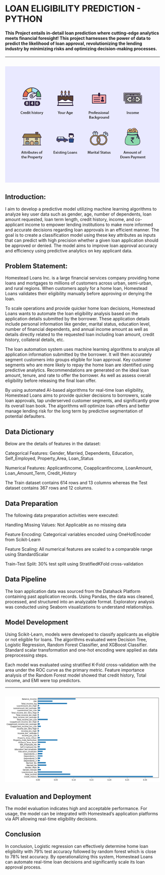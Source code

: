 #  LOAN ELIGIBILITY PREDICTION - PYTHON

#### This Project entails in-detail loan prediction where cutting-edge analytics meets financial foresight! This project harnesses the power of data to predict the likelihood of loan approval, revolutionizing the lending industry by minimizing risks and optimizing decision-making processes.
----
![](Loan_eligibility_.png)              
----

## Introduction:

I aim to develop a predictive model utilizing machine learning algorithms to analyze key user data such as gender, age, number of dependents, loan amount requested, loan term length, credit history, income, and co-applicant income to empower lending institutions to make more informed and accurate decisions regarding loan approvals in an efficient manner. The goal is to create a classification model using these key attributes as inputs that can predict with high precision whether a given loan application should be approved or denied. The model aims to improve loan approval accuracy and efficiency using predictive analytics on key applicant data.

## Problem Statement:

Homestead Loans Inc. is a large financial services company providing home loans and mortgages to millions of customers across urban, semi-urban, and rural regions. When customers apply for a home loan, Homestead Loans validates their eligibility manually before approving or denying the loan.

To scale operations and provide quicker home loan decisions, Homestead Loans wants to automate the loan eligibility analysis based on the application details submitted by the borrower. These application details include personal information like gender, marital status, education level, number of financial dependents, and annual income amount as well as details directly related to the requested loan including loan amount, credit history, collateral details, etc.

The loan automation system uses machine learning algorithms to analyze all application information submitted by the borrower. It will then accurately segment customers into groups eligible for loan approval. Key customer segments who are more likely to repay the home loan are identified using predictive analytics. Recommendations are generated on the ideal loan amount, tenure, and rate to offer the borrower. As well as assess overall eligibility before releasing the final loan offer.

By using automated AI-based algorithms for real-time loan eligibility, Homestead Loans aims to provide quicker decisions to borrowers, scale loan approvals, tap underserved customer segments, and significantly grow its overall loan book. The algorithms will optimize loan offers and better manage lending risk for the long term by predictive segmentation of potential defaulters.

## Data Dictionary

Below are the details of features in the dataset:

Categorical Features: Gender, Married, Dependents, Education, Self_Employed, Property_Area, Loan_Status 

Numerical Features: ApplicantIncome, CoapplicantIncome, LoanAmount, Loan_Amount_Term, Credit_History

The Train dataset contains 614 rows and 13 columns whereas the Test dataset contains 367 rows and 12 columns.

## Data Preparation

The following data preparation activities were executed:

Handling Missing Values: Not Applicable as no missing data

Feature Encoding: Categorical variables encoded using OneHotEncoder from Scikit-Learn 

Feature Scaling: All numerical features are scaled to a comparable range using StandardScalar 

Train-Test Split: 30% test split using StratifiedKFold cross-validation

## Data Pipeline

The loan application data was sourced from the Datahack Platform containing past application records. Using Pandas, the data was cleaned, processed, and structured into an analyzable format. Exploratory analysis was conducted using Seaborn visualizations to understand relationships. 

## Model Development

Using Scikit-Learn, models were developed to classify applicants as eligible or not eligible for loans. The algorithms evaluated were Decision Tree, Logistic Regression, Random Forest Classifier, and XGBoost Classifier. Standard scalar transformation and one-hot encoding were applied as data preprocessing steps.

Each model was evaluated using stratified K-Fold cross-validation with the area under the ROC curve as the primary metric. Feature importance analysis of the Random Forest model showed that credit history, Total income, and EMI were top predictors.

----
![](feature_plot.png)              
----

## Evaluation and Deployment

The model evaluation indicates high and acceptable performance. For usage, the model can be integrated with Homestead’s application platforms via API allowing real-time eligibility decisions.

## Conclusion

In conclusion, Logistic regression can effectively determine home loan eligibility with 79% test accuracy followed by random forest which is close to 78% test accuracy. By operationalizing this system, Homestead Loans can automate real-time loan decisions and significantly scale its loan approval process.


